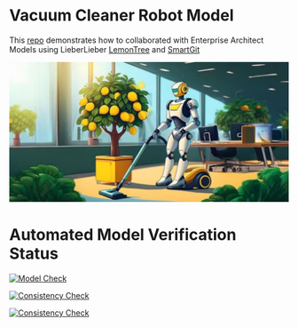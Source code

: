 # Vacuum Cleaner Robot Model

This [repo](https://github.com/LieberLieber/VacuumCleanerRobotModel) demonstrates how to collaborated with Enterprise Architect Models using LieberLieber [LemonTree](https://www.lieberlieber.com/lemontree/de/) and [SmartGit](https://www.syntevo.com/smartgit/)

![](https://github.com/LieberLieber/VacuumCleanerRobotModel/blob/main/images/RobotVacuumCleanerLemonTree.jpg?raw=true)

# Automated Model Verification Status

[![Model Check](https://github.com/LieberLieber/VacuumCleanerRobotModel/actions/workflows/ModelCheck.yml/badge.svg)](https://github.com/LieberLieber/VacuumCleanerRobotModel/actions/workflows/ModelCheck.yml)

[![Consistency Check](https://github.com/LieberLieber/VacuumCleanerRobotModel/actions/workflows/ConsistencyCheck.yml/badge.svg)](https://github.com/LieberLieber/VacuumCleanerRobotModel/actions/workflows/ConsistencyCheck.yml)

[![Consistency Check](https://github.com/LieberLieber/VacuumCleanerRobotModel/actions/workflows/IncQueryValidator.yml/badge.svg)](https://github.com/LieberLieber/VacuumCleanerRobotModel/actions/workflows/IncQueryValidator.yml)

